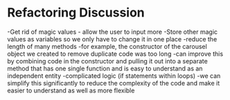 Refactoring Discussion
===

-Get rid of magic values - allow the user to input more
-Store other magic values as variables so we only have to change it in one place
-reduce the length of many methods
	-for example, the constructor of the carousel object we created to remove duplicate code was too long
	-can improve this by combining code in the constructor and pulling it out into a separate method that has one single function and is easy to understand as an independent entity
-complicated logic (if statements within loops)
	-we can simplify this significantly to reduce the complexity of the code and make it easier to understand as well as more flexible